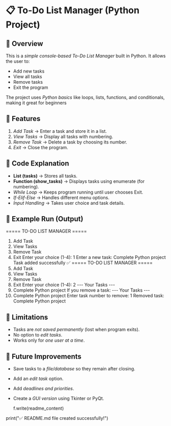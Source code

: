 # 📋 To-Do List Manager (Python Project)

## 🔹 Overview
This is a *simple console-based To-Do List Manager* built in Python.
It allows the user to:
- Add new tasks
- View all tasks
- Remove tasks
- Exit the program

The project uses *Python basics* like loops, lists, functions, and conditionals, making it great for beginners
## 🔹 Features
1. *Add Task* → Enter a task and store it in a list.
2. *View Tasks* → Display all tasks with numbering.
3. *Remove Task* → Delete a task by choosing its number.
4. *Exit* → Close the program.
## 🔹 Code Explanation
- **List (tasks)** → Stores all tasks.
- **Function (show_tasks)** → Displays tasks using enumerate (for numbering).
- *While Loop* → Keeps program running until user chooses Exit.
- *If-Elif-Else* → Handles different menu options.
- *Input Handling* → Takes user choice and task details.
## 🔹 Example Run (Output)
===== TO-DO LIST MANAGER =====
1. Add Task
2. View Tasks
3. Remove Task
4. Exit
Enter your choice (1-4): 1
Enter a new task: Complete Python project
Task added successfully ✅
===== TO-DO LIST MANAGER =====
1. Add Task
2. View Tasks
3. Remove Task
4. Exit
Enter your choice (1-4): 2
--- Your Tasks ---
1. Complete Python project
If you remove a task:
--- Your Tasks ---
1. Complete Python project
Enter task number to remove: 1
Removed task: Complete Python project
## 🔹 Limitations
- Tasks are *not saved permanently* (lost when program exits).
- No option to *edit tasks*.
- Works only for *one user at a time*.
## 🔹 Future Improvements
- Save tasks to a *file/database* so they remain after closing.
- Add an *edit task* option.
- Add *deadlines and priorities*.
- Create a *GUI version* using Tkinter or PyQt.

    f.write(readme_content)

print("✅ README.md file created successfully!")
